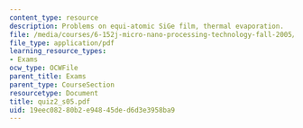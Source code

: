 ```yaml
---
content_type: resource
description: Problems on equi-atomic SiGe film, thermal evaporation.
file: /media/courses/6-152j-micro-nano-processing-technology-fall-2005/19eec08280b2e94845ded6d3e3958ba9_quiz2_s05.pdf
file_type: application/pdf
learning_resource_types:
- Exams
ocw_type: OCWFile
parent_title: Exams
parent_type: CourseSection
resourcetype: Document
title: quiz2_s05.pdf
uid: 19eec082-80b2-e948-45de-d6d3e3958ba9
---
```

